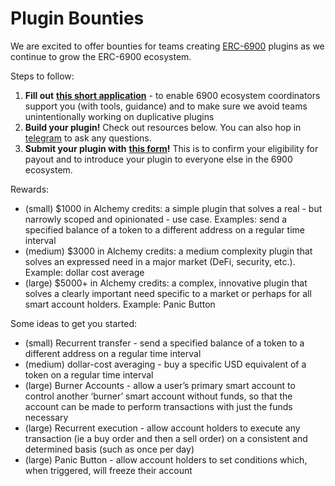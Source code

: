 # Plugin Bounties

We are excited to offer bounties for teams creating [ERC-6900](https://www.erc6900.io/home) plugins as we continue to grow the ERC-6900 ecosystem.

Steps to follow:

1. **Fill out** [**this short application**](https://alchemyu.typeform.com/to/Sh3Errb3) - to enable 6900 ecosystem coordinators support you (with tools, guidance) and to make sure we avoid teams unintentionally working on duplicative plugins
2. **Build your plugin!** Check out resources below. You can also hop in [telegram](https://t.me/modular\_account\_standards) to ask any questions.
3. **Submit your plugin with** [**this form**](https://alchemyu.typeform.com/to/DA6BK6u2)**!** This is to confirm your eligibility for payout and to introduce your plugin to everyone else in the 6900 ecosystem.

Rewards:

* (small) $1000 in Alchemy credits: a simple plugin that solves a real - but narrowly scoped and opinionated - use case. Examples: send a specified balance of a token to a different address on a regular time interval
* (medium) $3000 in Alchemy credits: a medium complexity plugin that solves an expressed need in a major market (DeFi, security, etc.). Example: dollar cost average
* (large) $5000+ in Alchemy credits: a complex, innovative plugin that solves a clearly important need specific to a market or perhaps for all smart account holders. Example: Panic Button

Some ideas to get you started:

* (small) Recurrent transfer - send a specified balance of a token to a different address on a regular time interval
* (medium) dollar-cost averaging - buy a specific USD equivalent of a token on a regular time interval
* (large) Burner Accounts - allow a user’s primary smart account to control another ‘burner’ smart account without funds, so that the account can be made to perform transactions with just the funds necessary
* (large) Recurrent execution - allow account holders to execute any transaction (ie a buy order and then a sell order) on a consistent and determined basis (such as once per day)
* (large) Panic Button - allow account holders to set conditions which, when triggered, will freeze their account
